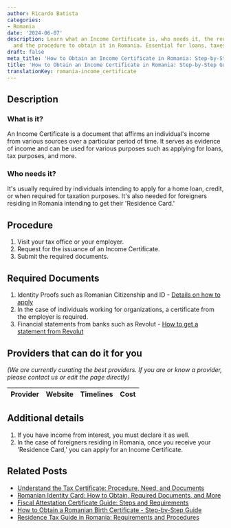 ```yaml
---
author: Ricardo Batista
categories:
- Romania
date: '2024-06-07'
description: Learn what an Income Certificate is, who needs it, the required documents,
  and the procedure to obtain it in Romania. Essential for loans, taxes, and more.
draft: false
meta_title: 'How to Obtain an Income Certificate in Romania: Step-by-Step Guide'
title: 'How to Obtain an Income Certificate in Romania: Step-by-Step Guide'
translationKey: romania-income_certificate
---
```


## Description
### What is it? 
An Income Certificate is a document that affirms an individual's income from various sources over a particular period of time. It serves as evidence of income and can be used for various purposes such as applying for loans, tax purposes, and more.

### Who needs it? 
It's usually required by individuals intending to apply for a home loan, credit, or when required for taxation purposes. It's also needed for foreigners residing in Romania intending to get their 'Residence Card.'

## Procedure
1. Visit your tax office or your employer.
2. Request for the issuance of an Income Certificate.
3. Submit the required documents.

## Required Documents
1. Identity Proofs such as Romanian Citizenship and ID - [Details on how to apply](http://eudo-citizenship.eu/NationalDB/docs/ROU%20Law%2021-1991%20republished%202010_ENGLISH.pdf)
2. In the case of individuals working for organizations, a certificate from the employer is required.
3. Financial statements from banks such as Revolut - [How to get a statement from Revolut](https://www.revolut.com/help/exploring-revolut/managing-my-account/how-do-i-get-a-statement)

## Providers that can do it for you

_(We are currently curating the best providers. If you are or know a provider, please contact us or edit the page directly)_

| Provider        |     Website     |     Timelines    |       Cost      |
| :-------------: | :-------------: |  :-------------: | :-------------: |

## Additional details
1. If you have income from interest, you must declare it as well.
2. In the case of foreigners residing in Romania, once you receive your 'Residence Card,' you can apply for an Income Certificate.


## Related Posts

- [Understand the Tax Certificate: Procedure, Need, and Documents](https://tramitit.com/guides/romania/tax_certificate/)
- [Romanian Identity Card: How to Obtain, Required Documents, and More](https://tramitit.com/guides/romania/identity_card/)
- [Fiscal Attestation Certificate Guide: Steps and Requirements](https://tramitit.com/guides/romania/fiscal_attestation_certificate/)
- [How to Obtain a Romanian Birth Certificate - Step-by-Step Guide](https://tramitit.com/guides/romania/birth_certificate/)
- [Residence Tax Guide in Romania: Requirements and Procedures](https://tramitit.com/guides/romania/residence_tax/)